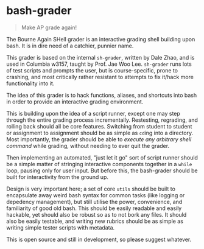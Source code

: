 # bash-grader
> Make AP grade again!

The Bourne Again SHell grader is an interactive grading shell building upon bash.
It is in dire need of a catchier, punnier name.

This grader is based on the internal `sh-grader`, written by Dale Zhao,
and is used in Columbia w3157, taught by Prof. Jae Woo Lee.
`sh-grader` runs lots of test scripts and prompts the user,
but is course-specific, prone to crashing, and most critically
rather resistant to attempts to fix it/hack more functionality into it.

The idea of this grader is to hack functions, aliases, and shortcuts into bash
in order to provide an interactive grading environment.

This is building upon the idea of a script runner,
except one may step through the entire grading process incrementally.
Restesting, regrading, and rolling back should all be core features.
Switching from student to student or assignment to assignment
should be as simple as `cd`ing into a directory.
Most importantly, the grader should be able to
_execute any arbitrary shell command_ while grading,
without needing to ever quit the grader.

Then implementing an automated, "just let it go" sort of script runner
should be a simple matter of stringing interactive components together
in a `while` loop, pausing only for user input. But before this,
the bash-grader should be built for interactivity from the ground up.

Design is very important here; a set of core `utils` should be built
to encapsulate away weird bash syntax for common tasks (like logging or depedency management),
but still utilise the power, convenience, and familiarity of good old bash.
This should be easily readable and easily hackable,
yet should also be robust so as to not bork any files.
It should also be easily testable, and writing new rubrics should be
as simple as writing simple tester scripts with metadata.

This is open source and still in development, so please suggest whatever.
